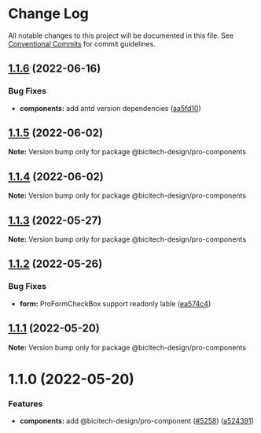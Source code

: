 # Change Log

All notable changes to this project will be documented in this file. See [Conventional Commits](https://conventionalcommits.org) for commit guidelines.

## [1.1.6](https://github.com/ant-design/pro-components/compare/@bicitech-design/pro-components@1.1.5...@bicitech-design/pro-components@1.1.6) (2022-06-16)

### Bug Fixes

- **components:** add antd version dependencies ([aa5fd10](https://github.com/ant-design/pro-components/commit/aa5fd107e9d18a7493af1c88f8d4fac955a815db))

## [1.1.5](https://github.com/ant-design/pro-components/compare/@bicitech-design/pro-components@1.1.4...@bicitech-design/pro-components@1.1.5) (2022-06-02)

**Note:** Version bump only for package @bicitech-design/pro-components

## [1.1.4](https://github.com/ant-design/pro-components/compare/@bicitech-design/pro-components@1.1.3...@bicitech-design/pro-components@1.1.4) (2022-06-02)

**Note:** Version bump only for package @bicitech-design/pro-components

## [1.1.3](https://github.com/ant-design/pro-components/compare/@bicitech-design/pro-components@1.1.2...@bicitech-design/pro-components@1.1.3) (2022-05-27)

**Note:** Version bump only for package @bicitech-design/pro-components

## [1.1.2](https://github.com/ant-design/pro-components/compare/@bicitech-design/pro-components@1.1.1...@bicitech-design/pro-components@1.1.2) (2022-05-26)

### Bug Fixes

- **form:** ProFormCheckBox support readonly lable ([ea574c4](https://github.com/ant-design/pro-components/commit/ea574c4d0206f70956a0a2009ba28722716a2ae3))

## [1.1.1](https://github.com/ant-design/pro-components/compare/@bicitech-design/pro-components@1.1.0...@bicitech-design/pro-components@1.1.1) (2022-05-20)

**Note:** Version bump only for package @bicitech-design/pro-components

# 1.1.0 (2022-05-20)

### Features

- **components:** add @bicitech-design/pro-component ([#5258](https://github.com/ant-design/pro-components/issues/5258)) ([a524391](https://github.com/ant-design/pro-components/commit/a524391aca28b09265097bcbf555fd1261e1e757))
